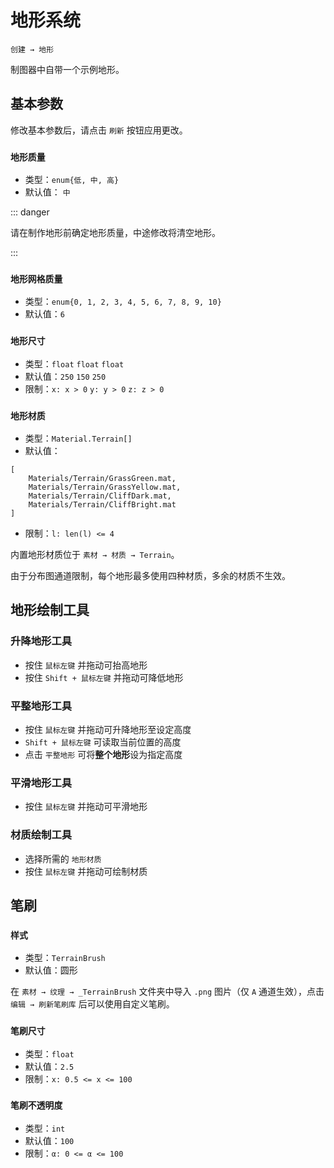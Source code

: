 # 地形系统

`创建 → 地形`

制图器中自带一个示例地形。

## 基本参数

修改基本参数后，请点击 `刷新` 按钮应用更改。

### `地形质量`

- 类型：`enum{低, 中, 高}`
- 默认值： `中`

::: danger

请在制作地形前确定地形质量，中途修改将清空地形。

:::

### `地形网格质量`

- 类型：`enum{0, 1, 2, 3, 4, 5, 6, 7, 8, 9, 10}`
- 默认值：`6`

### `地形尺寸`

- 类型：`float` `float` `float`
- 默认值：`250` `150` `250`
- 限制：`x: x > 0` `y: y > 0` `z: z > 0`

### `地形材质`

- 类型：`Material.Terrain[]`
- 默认值：

```
[
    Materials/Terrain/GrassGreen.mat,
    Materials/Terrain/GrassYellow.mat,
    Materials/Terrain/CliffDark.mat,
    Materials/Terrain/CliffBright.mat
]
```

- 限制：`l: len(l) <= 4`

内置地形材质位于 `素材 → 材质 → Terrain`。

由于分布图通道限制，每个地形最多使用四种材质，多余的材质不生效。

## 地形绘制工具

### 升降地形工具

- 按住 `鼠标左键` 并拖动可抬高地形
- 按住 `Shift + 鼠标左键` 并拖动可降低地形

### 平整地形工具

- 按住 `鼠标左键` 并拖动可升降地形至设定高度
- `Shift + 鼠标左键` 可读取当前位置的高度
- 点击 `平整地形` 可将**整个地形**设为指定高度

### 平滑地形工具

- 按住 `鼠标左键` 并拖动可平滑地形

### 材质绘制工具

- 选择所需的 `地形材质`
- 按住 `鼠标左键` 并拖动可绘制材质

## 笔刷

### `样式`

- 类型：`TerrainBrush`
- 默认值：圆形

在 `素材 → 纹理 → _TerrainBrush` 文件夹中导入 `.png` 图片（仅 `A` 通道生效），点击 `编辑 → 刷新笔刷库` 后可以使用自定义笔刷。

### `笔刷尺寸`

- 类型：`float`
- 默认值：`2.5`
- 限制：`x: 0.5 <= x <= 100`

### `笔刷不透明度`

- 类型：`int`
- 默认值：`100`
- 限制：`α: 0 <= α <= 100`
